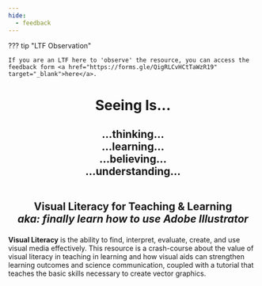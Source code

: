 ```yaml
---
hide:
  - feedback
---
```

??? tip "LTF Observation"

    If you are an LTF here to 'observe' the resource, you can access the feedback form <a href="https://forms.gle/QigRLCvHCtTaWzR19" target="_blank">here</a>.

<center><h1>Seeing Is...</h1></center>

<center><h2>...thinking...<br>
...learning...<br>
...believing...<br>
...understanding...<br><br>

<b>Visual Literacy for Teaching & Learning</b><br>
*aka: finally learn how to use Adobe Illustrator*
 </h2></center>


**Visual Literacy** is the ability to find, interpret, evaluate, create, and use visual media effectively. This resource is a crash-course about the value of visual literacy in teaching in learning and how visual aids can strengthen learning outcomes and science communication, coupled with a tutorial that teaches the basic skills necessary to create vector graphics. 

<style>
  .md-content__button {
    display: none;
  }
</style>